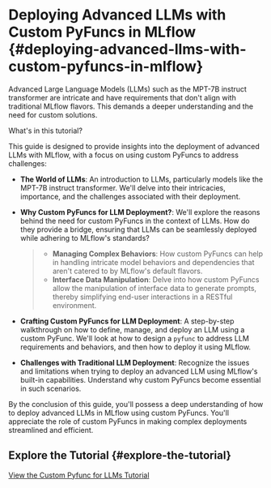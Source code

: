 # Deploying Advanced LLMs with Custom PyFuncs in MLflow {#deploying-advanced-llms-with-custom-pyfuncs-in-mlflow}

Advanced Large Language Models (LLMs) such as the MPT-7B instruct
transformer are intricate and have requirements that don't align with
traditional MLflow flavors. This demands a deeper understanding and the
need for custom solutions.

What's in this tutorial?

This guide is designed to provide insights into the deployment of
advanced LLMs with MLflow, with a focus on using custom PyFuncs to
address challenges:

-   **The World of LLMs**: An introduction to LLMs, particularly models
    like the MPT-7B instruct transformer. We'll delve into their
    intricacies, importance, and the challenges associated with their
    deployment.

-   **Why Custom PyFuncs for LLM Deployment?**: We'll explore the
    reasons behind the need for custom PyFuncs in the context of LLMs.
    How do they provide a bridge, ensuring that LLMs can be seamlessly
    deployed while adhering to MLflow's standards?

    > -   **Managing Complex Behaviors**: How custom PyFuncs can help in
    >     handling intricate model behaviors and dependencies that
    >     aren't catered to by MLflow's default flavors.
    > -   **Interface Data Manipulation**: Delve into how custom PyFuncs
    >     allow the manipulation of interface data to generate prompts,
    >     thereby simplifying end-user interactions in a RESTful
    >     environment.

-   **Crafting Custom PyFuncs for LLM Deployment**: A step-by-step
    walkthrough on how to define, manage, and deploy an LLM using a
    custom PyFunc. We'll look at how to design a
    `pyfunc` to address LLM requirements
    and behaviors, and then how to deploy it using MLflow.

-   **Challenges with Traditional LLM Deployment**: Recognize the issues
    and limitations when trying to deploy an advanced LLM using MLflow's
    built-in capabilities. Understand why custom PyFuncs become
    essential in such scenarios.

By the conclusion of this guide, you'll possess a deep understanding of
how to deploy advanced LLMs in MLflow using custom PyFuncs. You'll
appreciate the role of custom PyFuncs in making complex deployments
streamlined and efficient.

## Explore the Tutorial {#explore-the-tutorial}

<a href="notebooks/index.html" class="download-btn">View the Custom Pyfunc for LLMs Tutorial</a><br/>

<div class="toctree" markdown="1" maxdepth="1" hidden="">

Full Notebooks &lt;notebooks/index&gt;

</div>
